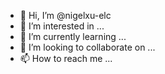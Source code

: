 - 👋 Hi, I’m @nigelxu-elc
- 👀 I’m interested in ...
- 🌱 I’m currently learning ...
- 💞️ I’m looking to collaborate on ...
- 📫 How to reach me ...

<!---
nigelxu-elc/nigelxu-elc is a ✨ special ✨ repository because its `README.md` (this file) appears on your GitHub profile.
You can click the Preview link to take a look at your changes.
--->
